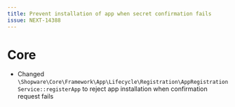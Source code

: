 ```yaml
---
title: Prevent installation of app when secret confirmation fails
issue: NEXT-14388
---
```

# Core
* Changed `\Shopware\Core\Framework\App\Lifecycle\Registration\AppRegistrationService::registerApp` to reject app installation when confirmation request fails
